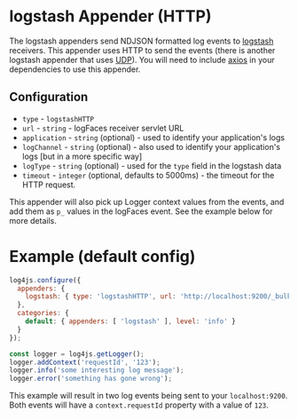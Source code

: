 # logstash Appender (HTTP)

The logstash appenders send NDJSON formatted log events to [logstash](https://www.elastic.co/products/logstash) receivers. This appender uses HTTP to send the events (there is another logstash appender that uses [UDP](https://github.com/log4js-node/logstashUDP)). You will need to include [axios](https://www.npmjs.com/package/axios) in your dependencies to use this appender.

## Configuration

* `type` - `logstashHTTP`
* `url` - `string` - logFaces receiver servlet URL
* `application` - `string` (optional) - used to identify your application's logs
* `logChannel` - `string` (optional) - also used to identify your application's logs [but in a more specific way]
* `logType` - `string` (optional) - used for the `type` field in the logstash data
* `timeout` - `integer` (optional, defaults to 5000ms) - the timeout for the HTTP request.

This appender will also pick up Logger context values from the events, and add them as `p_` values in the logFaces event. See the example below for more details.

# Example (default config)

```javascript
log4js.configure({
  appenders: {
    logstash: { type: 'logstashHTTP', url: 'http://localhost:9200/_bulk', application: 'logstash-log4js', logType: 'application', logChannel: 'node' }
  },
  categories: {
    default: { appenders: [ 'logstash' ], level: 'info' }
  }
});

const logger = log4js.getLogger();
logger.addContext('requestId', '123');
logger.info('some interesting log message');
logger.error('something has gone wrong');
```
This example will result in two log events being sent to your `localhost:9200`. Both events will have a `context.requestId` property with a value of `123`.
